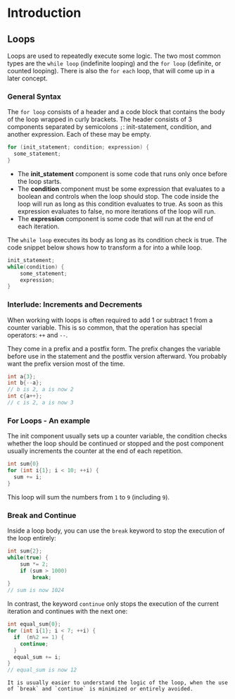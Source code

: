 # Introduction

## Loops

Loops are used to repeatedly execute some logic.
The two most common types are the `while loop` (indefinite looping) and the `for loop` (definite, or counted looping).
There is also the `for each` loop, that will come up in a later concept.

### General Syntax

The `for loop` consists of a header and a code block that contains the body of the loop wrapped in curly brackets.
The header consists of 3 components separated by semicolons `;`:  init-statement, condition, and another expression.
Each of these may be empty.

```cpp
for (init_statement; condition; expression) {
  some_statement;
}
```

- The **init_statement** component is some code that runs only once before the loop starts.
- The **condition** component must be some expression that evaluates to a boolean and controls when the loop should stop.
The code inside the loop will run as long as this condition evaluates to true.
As soon as this expression evaluates to false, no more iterations of the loop will run.
- The **expression** component is some code that will run at the end of each iteration.

The `while loop` executes its body as long as its condition check is true.
The code snippet below shows how to transform a for into a while loop.

```cpp
init_statement;
while(condition) {
    some_statement;
    expression;
}
```

### Interlude: Increments and Decrements

When working with loops is often required to add 1 or subtract 1 from a counter variable.
This is so common, that the operation has special operators: `++` and `--`.

They come in a prefix and a postfix form.
The prefix changes the variable before use in the statement and the postfix version afterward.
You probably want the prefix version most of the time.

```cpp
int a{3};
int b{--a};
// b is 2, a is now 2
int c{a++};
// c is 2, a is now 3
```

### For Loops - An example

The init component usually sets up a counter variable, the condition checks whether the loop should be continued or stopped and the post component usually increments the counter at the end of each repetition.

```cpp
int sum{0}
for (int i{1}; i < 10; ++i) {
  sum += i;
}
```

This loop will sum the numbers from `1` to `9` (including `9`). 

### Break and Continue

Inside a loop body, you can use the `break` keyword to stop the execution of the loop entirely:

```cpp
int sum{2};
while(true) {
    sum *= 2;
    if (sum > 1000)
        break;
}
// sum is now 1024
```

In contrast, the keyword `continue` only stops the execution of the current iteration and continues with the next one:

```cpp
int equal_sum{0};
for (int i{1}; i < 7; ++i) {
  if  (n%2 == 1) {
    continue;
  }
  equal_sum += i;
}
// equal_sum is now 12
```
~~~~exercism/note
It is usually easier to understand the logic of the loop, when the use of `break` and `continue` is minimized or entirely avoided.
~~~~